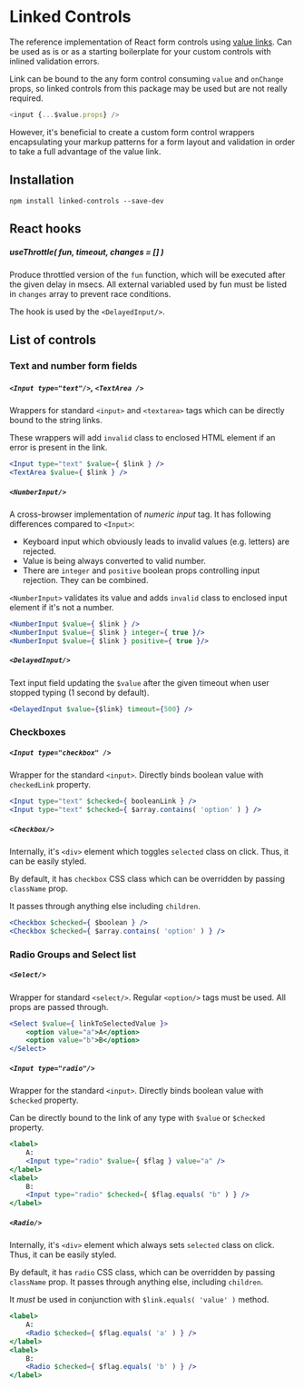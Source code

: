 # Linked Controls

The reference implementation of React form controls using [value links](https://github.com/VoliJS/NestedLink). Can be used as is or as a starting boilerplate for your custom controls with inlined validation errors.

Link can be bound to the any form control consuming `value` and `onChange` props, so linked controls from this package may be used but are not really required.

```javascript
<input {...$value.props} />
```

However, it's beneficial to create a custom form control wrappers encapsulating your markup patterns for a form layout and validation in order to take a full advantage of the value link.

## Installation

    npm install linked-controls --save-dev

## React hooks

##### useThrottle( fun, timeout, changes = [] )

Produce throttled version of the `fun` function, which will be executed after the given delay in msecs.
All external variabled used by fun must be listed in `changes` array to prevent race conditions.

The hook is used by the `<DelayedInput/>`.

## List of controls

### Text and number form fields 

##### `<Input type="text"/>`, `<TextArea />` 

Wrappers for standard `<input>` and `<textarea>` tags which can be directly bound to the string links.

These wrappers will add `invalid` class to enclosed HTML element if an error is present in the link.

```jsx
<Input type="text" $value={ $link } />
<TextArea $value={ $link } />
```

##### `<NumberInput/>`

A cross-browser implementation of *numeric input* tag. It has following differences compared to `<Input>`:

- Keyboard input which obviously leads to invalid values (e.g. letters) are rejected.
- Value is being always converted to valid number.
- There are `integer` and `positive` boolean props controlling input rejection. They can be combined.

`<NumberInput>` validates its value and adds `invalid` class to enclosed input element if it's not a number.

```jsx
<NumberInput $value={ $link } />
<NumberInput $value={ $link } integer={ true }/>
<NumberInput $value={ $link } positive={ true }/>
```

##### `<DelayedInput/>`

Text input field updating the `$value` after the given timeout when user stopped typing (1 second by default).

```jsx
<DelayedInput $value={$link} timeout={500} />
```
### Checkboxes

##### `<Input type="checkbox" />`

Wrapper for the standard `<input>`. Directly binds boolean value with `checkedLink` property.

```jsx
<Input type="text" $checked={ booleanLink } />
<Input type="text" $checked={ $array.contains( 'option' ) } />
```

##### `<Checkbox/>`

Internally, it's `<div>` element which toggles `selected` class on click.
Thus, it can be easily styled.

By default, it has `checkbox` CSS class which can be overridden by passing `className` prop.

It passes through anything else including `children`.
 
```jsx
<Checkbox $checked={ $boolean } />
<Checkbox $checked={ $array.contains( 'option' ) } />
```

### Radio Groups and Select list

##### `<Select/>`

Wrapper for standard `<select/>`. Regular `<option/>` tags must be used. All props are passed through.

```jsx
<Select $value={ linkToSelectedValue }>
    <option value="a">A</option>
    <option value="b">B</option>
</Select>
```

##### `<Input type="radio"/>`
      
Wrapper for the standard `<input>`. Directly binds boolean value with `$checked` property.

Can be directly bound to the link of any type with `$value` or `$checked` property.

```jsx
<label>
    A:
    <Input type="radio" $value={ $flag } value="a" />
</label>
<label>
    B:
    <Input type="radio" $checked={ $flag.equals( "b" ) } />
</label>
```

##### `<Radio/>`

Internally, it's `<div>` element which always sets `selected` class on click. Thus,
it can be easily styled. 

By default, it has `radio` CSS class, which can be overridden by passing `className` prop.
It passes through anything else, including `children`.

It *must* be used in conjunction with `$link.equals( 'value' )` method.

```jsx
<label>
    A:
    <Radio $checked={ $flag.equals( 'a' ) } />
</label>
<label>
    B:
    <Radio $checked={ $flag.equals( 'b' ) } />
</label>
```
